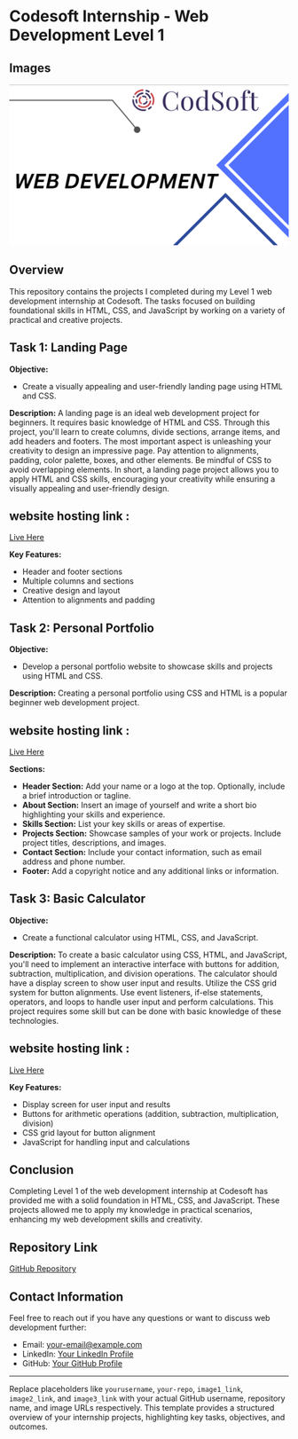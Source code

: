 # Codesoft Internship - Web Development Level 1
## Images

![INTERNSHIP](LEVEL-1/Page1.png)


## Overview

This repository contains the projects I completed during my Level 1 web development internship at Codesoft. The tasks focused on building foundational skills in HTML, CSS, and JavaScript by working on a variety of practical and creative projects.

## Task 1: Landing Page

**Objective:**
- Create a visually appealing and user-friendly landing page using HTML and CSS.

**Description:**
A landing page is an ideal web development project for beginners. It requires basic knowledge of HTML and CSS. Through this project, you'll learn to create columns, divide sections, arrange items, and add headers and footers. The most important aspect is unleashing your creativity to design an impressive page. Pay attention to alignments, padding, color palette, boxes, and other elements. Be mindful of CSS to avoid overlapping elements. In short, a landing page project allows you to apply HTML and CSS skills, encouraging your creativity while ensuring a visually appealing and user-friendly design.

## website hosting link :

[Live Here](https://codesoftl1t1.netlify.app/)

**Key Features:**
- Header and footer sections
- Multiple columns and sections
- Creative design and layout
- Attention to alignments and padding

## Task 2: Personal Portfolio

**Objective:**
- Develop a personal portfolio website to showcase skills and projects using HTML and CSS.

**Description:**
Creating a personal portfolio using CSS and HTML is a popular beginner web development project.

## website hosting link :

[Live Here](https://codesoftl1t2.netlify.app/)

**Sections:**
- **Header Section:** Add your name or a logo at the top. Optionally, include a brief introduction or tagline.
- **About Section:** Insert an image of yourself and write a short bio highlighting your skills and experience.
- **Skills Section:** List your key skills or areas of expertise.
- **Projects Section:** Showcase samples of your work or projects. Include project titles, descriptions, and images.
- **Contact Section:** Include your contact information, such as email address and phone number.
- **Footer:** Add a copyright notice and any additional links or information.

## Task 3: Basic Calculator

**Objective:**
- Create a functional calculator using HTML, CSS, and JavaScript.

**Description:**
To create a basic calculator using CSS, HTML, and JavaScript, you'll need to implement an interactive interface with buttons for addition, subtraction, multiplication, and division operations. The calculator should have a display screen to show user input and results. Utilize the CSS grid system for button alignments. Use event listeners, if-else statements, operators, and loops to handle user input and perform calculations. This project requires some skill but can be done with basic knowledge of these technologies.

## website hosting link :

[Live Here](https://codesoftl1t3.netlify.app/)

**Key Features:**
- Display screen for user input and results
- Buttons for arithmetic operations (addition, subtraction, multiplication, division)
- CSS grid layout for button alignment
- JavaScript for handling input and calculations

## Conclusion

Completing Level 1 of the web development internship at Codesoft has provided me with a solid foundation in HTML, CSS, and JavaScript. These projects allowed me to apply my knowledge in practical scenarios, enhancing my web development skills and creativity.

## Repository Link

[GitHub Repository](https://github.com/yourusername/your-repo)



## Contact Information

Feel free to reach out if you have any questions or want to discuss web development further:

- Email: [your-email@example.com](mailto:your-email@example.com)
- LinkedIn: [Your LinkedIn Profile](https://linkedin.com/in/your-profile)
- GitHub: [Your GitHub Profile](https://github.com/yourusername)

---

Replace placeholders like `yourusername`, `your-repo`, `image1_link`, `image2_link`, and `image3_link` with your actual GitHub username, repository name, and image URLs respectively. This template provides a structured overview of your internship projects, highlighting key tasks, objectives, and outcomes.
